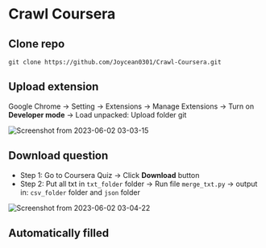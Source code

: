 # Crawl Coursera


## Clone repo
```
git clone https://github.com/Joycean0301/Crawl-Coursera.git
```

## Upload extension

Google Chrome -> Setting -> Extensions -> Manage Extensions -> Turn on **Developer mode** -> Load unpacked: Upload folder git

![Screenshot from 2023-06-02 03-03-15](https://github.com/Joycean0301/Courseraaa/assets/103662477/da471081-ae73-451f-8365-ee00c3396781)




## Download question

- Step 1: Go to Coursera Quiz -> Click **Download** button 
- Step 2: Put all txt in `txt_folder` folder -> Run file `merge_txt.py` -> output in: `csv_folder` folder and `json` folder

![Screenshot from 2023-06-02 03-04-22](https://github.com/Joycean0301/Courseraaa/assets/103662477/5e371b37-e33b-4ca4-948f-340460409f2c)




## Automatically filled
  

